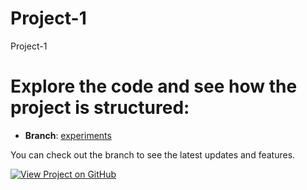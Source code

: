 # Project-1
Project-1

# Explore the code and see how the project is structured: 

- **Branch**: [experiments](https://github.com/9394113857/Project-1/tree/experiments)

You can check out the branch to see the latest updates and features.

[![View Project on GitHub](https://img.shields.io/badge/Branch_experiments-blue?style=for-the-badge&logo=github)](https://github.com/9394113857/Project-1/tree/experiments)

